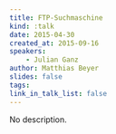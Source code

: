 ```yaml
---
title: FTP-Suchmaschine
kind: :talk
date: 2015-04-30
created_at: 2015-09-16
speakers:
    - Julian Ganz
author: Matthias Beyer
slides: false
tags:
link_in_talk_list: false
---
```


No description.

